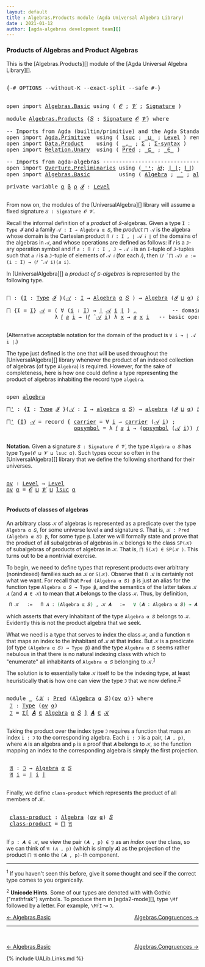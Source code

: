```yaml
---
layout: default
title : Algebras.Products module (Agda Universal Algebra Library)
date : 2021-01-12
author: [agda-algebras development team][]
---
```



### <a id="products-of-algebras-and-product-algebras">Products of Algebras and Product Algebras</a>

This is the [Algebras.Products][] module of the [Agda Universal Algebra Library][].

<pre class="Agda">

<a id="354" class="Symbol">{-#</a> <a id="358" class="Keyword">OPTIONS</a> <a id="366" class="Pragma">--without-K</a> <a id="378" class="Pragma">--exact-split</a> <a id="392" class="Pragma">--safe</a> <a id="399" class="Symbol">#-}</a>


<a id="405" class="Keyword">open</a> <a id="410" class="Keyword">import</a> <a id="417" href="Algebras.Basic.html" class="Module">Algebras.Basic</a> <a id="432" class="Keyword">using</a> <a id="438" class="Symbol">(</a> <a id="440" href="Algebras.Basic.html#1155" class="Generalizable">𝓞</a> <a id="442" class="Symbol">;</a> <a id="444" href="Algebras.Basic.html#1157" class="Generalizable">𝓥</a> <a id="446" class="Symbol">;</a> <a id="448" href="Algebras.Basic.html#3581" class="Function">Signature</a> <a id="458" class="Symbol">)</a>

<a id="461" class="Keyword">module</a> <a id="468" href="Algebras.Products.html" class="Module">Algebras.Products</a> <a id="486" class="Symbol">{</a><a id="487" href="Algebras.Products.html#487" class="Bound">𝑆</a> <a id="489" class="Symbol">:</a> <a id="491" href="Algebras.Basic.html#3581" class="Function">Signature</a> <a id="501" href="Algebras.Basic.html#1155" class="Generalizable">𝓞</a> <a id="503" href="Algebras.Basic.html#1157" class="Generalizable">𝓥</a><a id="504" class="Symbol">}</a> <a id="506" class="Keyword">where</a>

<a id="513" class="Comment">-- Imports from Agda (builtin/primitive) and the Agda Standard Library ---------------------</a>
<a id="606" class="Keyword">open</a> <a id="611" class="Keyword">import</a> <a id="618" href="Agda.Primitive.html" class="Module">Agda.Primitive</a>  <a id="634" class="Keyword">using</a> <a id="640" class="Symbol">(</a> <a id="642" href="Agda.Primitive.html#780" class="Primitive">lsuc</a> <a id="647" class="Symbol">;</a> <a id="649" href="Agda.Primitive.html#810" class="Primitive Operator">_⊔_</a> <a id="653" class="Symbol">;</a> <a id="655" href="Agda.Primitive.html#597" class="Postulate">Level</a> <a id="661" class="Symbol">)</a> <a id="663" class="Keyword">renaming</a> <a id="672" class="Symbol">(</a> <a id="674" href="Agda.Primitive.html#326" class="Primitive">Set</a> <a id="678" class="Symbol">to</a> <a id="681" class="Primitive">Type</a> <a id="686" class="Symbol">)</a>
<a id="688" class="Keyword">open</a> <a id="693" class="Keyword">import</a> <a id="700" href="Data.Product.html" class="Module">Data.Product</a>    <a id="716" class="Keyword">using</a> <a id="722" class="Symbol">(</a> <a id="724" href="Agda.Builtin.Sigma.html#236" class="InductiveConstructor Operator">_,_</a> <a id="728" class="Symbol">;</a> <a id="730" href="Agda.Builtin.Sigma.html#166" class="Record">Σ</a> <a id="732" class="Symbol">;</a> <a id="734" href="Data.Product.html#916" class="Function">Σ-syntax</a> <a id="743" class="Symbol">)</a>
<a id="745" class="Keyword">open</a> <a id="750" class="Keyword">import</a> <a id="757" href="Relation.Unary.html" class="Module">Relation.Unary</a>  <a id="773" class="Keyword">using</a> <a id="779" class="Symbol">(</a> <a id="781" href="Relation.Unary.html#1101" class="Function">Pred</a> <a id="786" class="Symbol">;</a> <a id="788" href="Relation.Unary.html#1742" class="Function Operator">_⊆_</a> <a id="792" class="Symbol">;</a> <a id="794" href="Relation.Unary.html#1523" class="Function Operator">_∈_</a> <a id="798" class="Symbol">)</a>

<a id="801" class="Comment">-- Imports from agda-algebras --------------------------------------------------------------</a>
<a id="894" class="Keyword">open</a> <a id="899" class="Keyword">import</a> <a id="906" href="Overture.Preliminaries.html" class="Module">Overture.Preliminaries</a> <a id="929" class="Keyword">using</a> <a id="935" class="Symbol">(</a><a id="936" href="Overture.Preliminaries.html#4949" class="Function Operator">_⁻¹</a><a id="939" class="Symbol">;</a> <a id="941" href="Overture.Preliminaries.html#5348" class="Function">𝑖𝑑</a><a id="943" class="Symbol">;</a> <a id="945" href="Overture.Preliminaries.html#4245" class="Function Operator">∣_∣</a><a id="948" class="Symbol">;</a> <a id="950" href="Overture.Preliminaries.html#4283" class="Function Operator">∥_∥</a><a id="953" class="Symbol">)</a>
<a id="955" class="Keyword">open</a> <a id="960" class="Keyword">import</a> <a id="967" href="Algebras.Basic.html" class="Module">Algebras.Basic</a>         <a id="990" class="Keyword">using</a> <a id="996" class="Symbol">(</a> <a id="998" href="Algebras.Basic.html#6023" class="Function">Algebra</a> <a id="1006" class="Symbol">;</a> <a id="1008" href="Algebras.Basic.html#8352" class="Function Operator">_̂_</a> <a id="1012" class="Symbol">;</a> <a id="1014" href="Algebras.Basic.html#7283" class="Record">algebra</a> <a id="1022" class="Symbol">)</a>

<a id="1025" class="Keyword">private</a> <a id="1033" class="Keyword">variable</a> <a id="1042" href="Algebras.Products.html#1042" class="Generalizable">α</a> <a id="1044" href="Algebras.Products.html#1044" class="Generalizable">β</a> <a id="1046" href="Algebras.Products.html#1046" class="Generalizable">ρ</a> <a id="1048" href="Algebras.Products.html#1048" class="Generalizable">𝓘</a> <a id="1050" class="Symbol">:</a> <a id="1052" href="Agda.Primitive.html#597" class="Postulate">Level</a>

</pre>

From now on, the modules of the [UniversalAlgebra][] library will assume a fixed signature `𝑆 : Signature 𝓞 𝓥`.

Recall the informal definition of a *product* of `𝑆`-algebras. Given a type `I : Type 𝓘` and a family `𝒜 : I → Algebra α 𝑆`, the *product* `⨅ 𝒜` is the algebra whose domain is the Cartesian product `Π 𝑖 ꞉ I , ∣ 𝒜 𝑖 ∣` of the domains of the algebras in `𝒜`, and whose operations are defined as follows: if `𝑓` is a `J`-ary operation symbol and if `𝑎 : Π 𝑖 ꞉ I , J → 𝒜 𝑖` is an `I`-tuple of `J`-tuples such that `𝑎 𝑖` is a `J`-tuple of elements of `𝒜 𝑖` (for each `𝑖`), then `(𝑓 ̂ ⨅ 𝒜) 𝑎 := (i : I) → (𝑓 ̂ 𝒜 i)(𝑎 i)`.

In [UniversalAlgebra][] a *product of* `𝑆`-*algebras* is represented by the following type.

<pre class="Agda">

<a id="⨅"></a><a id="1808" href="Algebras.Products.html#1808" class="Function">⨅</a> <a id="1810" class="Symbol">:</a> <a id="1812" class="Symbol">{</a><a id="1813" href="Algebras.Products.html#1813" class="Bound">I</a> <a id="1815" class="Symbol">:</a> <a id="1817" href="Algebras.Products.html#681" class="Primitive">Type</a> <a id="1822" href="Algebras.Products.html#1048" class="Generalizable">𝓘</a> <a id="1824" class="Symbol">}(</a><a id="1826" href="Algebras.Products.html#1826" class="Bound">𝒜</a> <a id="1828" class="Symbol">:</a> <a id="1830" href="Algebras.Products.html#1813" class="Bound">I</a> <a id="1832" class="Symbol">→</a> <a id="1834" href="Algebras.Basic.html#6023" class="Function">Algebra</a> <a id="1842" href="Algebras.Products.html#1042" class="Generalizable">α</a> <a id="1844" href="Algebras.Products.html#487" class="Bound">𝑆</a> <a id="1846" class="Symbol">)</a> <a id="1848" class="Symbol">→</a> <a id="1850" href="Algebras.Basic.html#6023" class="Function">Algebra</a> <a id="1858" class="Symbol">(</a><a id="1859" href="Algebras.Products.html#1048" class="Generalizable">𝓘</a> <a id="1861" href="Agda.Primitive.html#810" class="Primitive Operator">⊔</a> <a id="1863" href="Algebras.Products.html#1042" class="Generalizable">α</a><a id="1864" class="Symbol">)</a> <a id="1866" href="Algebras.Products.html#487" class="Bound">𝑆</a>

<a id="1869" href="Algebras.Products.html#1808" class="Function">⨅</a> <a id="1871" class="Symbol">{</a><a id="1872" class="Argument">I</a> <a id="1874" class="Symbol">=</a> <a id="1876" href="Algebras.Products.html#1876" class="Bound">I</a><a id="1877" class="Symbol">}</a> <a id="1879" href="Algebras.Products.html#1879" class="Bound">𝒜</a> <a id="1881" class="Symbol">=</a> <a id="1883" class="Symbol">(</a> <a id="1885" class="Symbol">∀</a> <a id="1887" class="Symbol">(</a><a id="1888" href="Algebras.Products.html#1888" class="Bound">i</a> <a id="1890" class="Symbol">:</a> <a id="1892" href="Algebras.Products.html#1876" class="Bound">I</a><a id="1893" class="Symbol">)</a> <a id="1895" class="Symbol">→</a> <a id="1897" href="Overture.Preliminaries.html#4245" class="Function Operator">∣</a> <a id="1899" href="Algebras.Products.html#1879" class="Bound">𝒜</a> <a id="1901" href="Algebras.Products.html#1888" class="Bound">i</a> <a id="1903" href="Overture.Preliminaries.html#4245" class="Function Operator">∣</a> <a id="1905" class="Symbol">)</a> <a id="1907" href="Agda.Builtin.Sigma.html#236" class="InductiveConstructor Operator">,</a>           <a id="1919" class="Comment">-- domain of the product algebra</a>
               <a id="1967" class="Symbol">λ</a> <a id="1969" href="Algebras.Products.html#1969" class="Bound">𝑓</a> <a id="1971" href="Algebras.Products.html#1971" class="Bound">𝑎</a> <a id="1973" href="Algebras.Products.html#1973" class="Bound">i</a> <a id="1975" class="Symbol">→</a> <a id="1977" class="Symbol">(</a><a id="1978" href="Algebras.Products.html#1969" class="Bound">𝑓</a> <a id="1980" href="Algebras.Basic.html#8352" class="Function Operator">̂</a> <a id="1982" href="Algebras.Products.html#1879" class="Bound">𝒜</a> <a id="1984" href="Algebras.Products.html#1973" class="Bound">i</a><a id="1985" class="Symbol">)</a> <a id="1987" class="Symbol">λ</a> <a id="1989" href="Algebras.Products.html#1989" class="Bound">x</a> <a id="1991" class="Symbol">→</a> <a id="1993" href="Algebras.Products.html#1971" class="Bound">𝑎</a> <a id="1995" href="Algebras.Products.html#1989" class="Bound">x</a> <a id="1997" href="Algebras.Products.html#1973" class="Bound">i</a>   <a id="2001" class="Comment">-- basic operations of the product algebra</a>

</pre>

(Alternative acceptable notation for the domain of the product is `∀ i → ∣ 𝒜 i ∣`.)

The type just defined is the one that will be used throughout the [UniversalAlgebra][] library whenever the product of an indexed collection of algebras (of type `Algebra`) is required.  However, for the sake of completeness, here is how one could define a type representing the product of algebras inhabiting the record type `algebra`.

<pre class="Agda">

<a id="2494" class="Keyword">open</a> <a id="2499" href="Algebras.Basic.html#7283" class="Module">algebra</a>

<a id="⨅&#39;"></a><a id="2508" href="Algebras.Products.html#2508" class="Function">⨅&#39;</a> <a id="2511" class="Symbol">:</a> <a id="2513" class="Symbol">{</a><a id="2514" href="Algebras.Products.html#2514" class="Bound">I</a> <a id="2516" class="Symbol">:</a> <a id="2518" href="Algebras.Products.html#681" class="Primitive">Type</a> <a id="2523" href="Algebras.Products.html#1048" class="Generalizable">𝓘</a> <a id="2525" class="Symbol">}(</a><a id="2527" href="Algebras.Products.html#2527" class="Bound">𝒜</a> <a id="2529" class="Symbol">:</a> <a id="2531" href="Algebras.Products.html#2514" class="Bound">I</a> <a id="2533" class="Symbol">→</a> <a id="2535" href="Algebras.Basic.html#7283" class="Record">algebra</a> <a id="2543" href="Algebras.Products.html#1042" class="Generalizable">α</a> <a id="2545" href="Algebras.Products.html#487" class="Bound">𝑆</a><a id="2546" class="Symbol">)</a> <a id="2548" class="Symbol">→</a> <a id="2550" href="Algebras.Basic.html#7283" class="Record">algebra</a> <a id="2558" class="Symbol">(</a><a id="2559" href="Algebras.Products.html#1048" class="Generalizable">𝓘</a> <a id="2561" href="Agda.Primitive.html#810" class="Primitive Operator">⊔</a> <a id="2563" href="Algebras.Products.html#1042" class="Generalizable">α</a><a id="2564" class="Symbol">)</a> <a id="2566" href="Algebras.Products.html#487" class="Bound">𝑆</a>

<a id="2569" href="Algebras.Products.html#2508" class="Function">⨅&#39;</a> <a id="2572" class="Symbol">{</a><a id="2573" href="Algebras.Products.html#2573" class="Bound">I</a><a id="2574" class="Symbol">}</a> <a id="2576" href="Algebras.Products.html#2576" class="Bound">𝒜</a> <a id="2578" class="Symbol">=</a> <a id="2580" class="Keyword">record</a> <a id="2587" class="Symbol">{</a> <a id="2589" href="Algebras.Basic.html#7381" class="Field">carrier</a> <a id="2597" class="Symbol">=</a> <a id="2599" class="Symbol">∀</a> <a id="2601" href="Algebras.Products.html#2601" class="Bound">i</a> <a id="2603" class="Symbol">→</a> <a id="2605" href="Algebras.Basic.html#7381" class="Field">carrier</a> <a id="2613" class="Symbol">(</a><a id="2614" href="Algebras.Products.html#2576" class="Bound">𝒜</a> <a id="2616" href="Algebras.Products.html#2601" class="Bound">i</a><a id="2617" class="Symbol">)</a> <a id="2619" class="Symbol">;</a>                 <a id="2637" class="Comment">-- domain</a>
                     <a id="2668" href="Algebras.Basic.html#7400" class="Field">opsymbol</a> <a id="2677" class="Symbol">=</a> <a id="2679" class="Symbol">λ</a> <a id="2681" href="Algebras.Products.html#2681" class="Bound">𝑓</a> <a id="2683" href="Algebras.Products.html#2683" class="Bound">𝑎</a> <a id="2685" href="Algebras.Products.html#2685" class="Bound">i</a> <a id="2687" class="Symbol">→</a> <a id="2689" class="Symbol">(</a><a id="2690" href="Algebras.Basic.html#7400" class="Field">opsymbol</a> <a id="2699" class="Symbol">(</a><a id="2700" href="Algebras.Products.html#2576" class="Bound">𝒜</a> <a id="2702" href="Algebras.Products.html#2685" class="Bound">i</a><a id="2703" class="Symbol">))</a> <a id="2706" href="Algebras.Products.html#2681" class="Bound">𝑓</a> <a id="2708" class="Symbol">λ</a> <a id="2710" href="Algebras.Products.html#2710" class="Bound">x</a> <a id="2712" class="Symbol">→</a> <a id="2714" href="Algebras.Products.html#2683" class="Bound">𝑎</a> <a id="2716" href="Algebras.Products.html#2710" class="Bound">x</a> <a id="2718" href="Algebras.Products.html#2685" class="Bound">i</a> <a id="2720" class="Symbol">}</a> <a id="2722" class="Comment">-- basic operations</a>

</pre>



**Notation**. Given a signature `𝑆 : Signature 𝓞 𝓥`, the type `Algebra α 𝑆` has type `Type(𝓞 ⊔ 𝓥 ⊔ lsuc α)`.  Such types occur so often in the [UniversalAlgebra][] library that we define the following shorthand for their universes.

<pre class="Agda">

<a id="ov"></a><a id="3004" href="Algebras.Products.html#3004" class="Function">ov</a> <a id="3007" class="Symbol">:</a> <a id="3009" href="Agda.Primitive.html#597" class="Postulate">Level</a> <a id="3015" class="Symbol">→</a> <a id="3017" href="Agda.Primitive.html#597" class="Postulate">Level</a>
<a id="3023" href="Algebras.Products.html#3004" class="Function">ov</a> <a id="3026" href="Algebras.Products.html#3026" class="Bound">α</a> <a id="3028" class="Symbol">=</a> <a id="3030" href="Algebras.Products.html#501" class="Bound">𝓞</a> <a id="3032" href="Agda.Primitive.html#810" class="Primitive Operator">⊔</a> <a id="3034" href="Algebras.Products.html#503" class="Bound">𝓥</a> <a id="3036" href="Agda.Primitive.html#810" class="Primitive Operator">⊔</a> <a id="3038" href="Agda.Primitive.html#780" class="Primitive">lsuc</a> <a id="3043" href="Algebras.Products.html#3026" class="Bound">α</a>

</pre>



#### <a id="products-of-classes-of-algebras">Products of classes of algebras</a>

An arbitrary class `𝒦` of algebras is represented as a predicate over the type `Algebra α 𝑆`, for some universe level `α` and signature `𝑆`. That is, `𝒦 : Pred (Algebra α 𝑆) β`, for some type `β`. Later we will formally state and prove that the product of all subalgebras of algebras in `𝒦` belongs to the class `SP(𝒦)` of subalgebras of products of algebras in `𝒦`. That is, `⨅ S(𝒦) ∈ SP(𝒦 )`. This turns out to be a nontrivial exercise.

To begin, we need to define types that represent products over arbitrary (nonindexed) families such as `𝒦` or `S(𝒦)`. Observe that `Π 𝒦` is certainly not what we want.  For recall that `Pred (Algebra α 𝑆) β` is just an alias for the function type `Algebra α 𝑆 → Type β`, and the semantics of the latter takes `𝒦 𝑨` (and `𝑨 ∈ 𝒦`) to mean that `𝑨` belongs to the class `𝒦`. Thus, by definition,

```agda
 Π 𝒦   :=   Π 𝑨 ꞉ (Algebra α 𝑆) , 𝒦 𝑨   :=   ∀ (𝑨 : Algebra α 𝑆) → 𝑨 ∈ 𝒦,
```

which asserts that every inhabitant of the type `Algebra α 𝑆` belongs to `𝒦`.  Evidently this is not the product algebra that we seek.

What we need is a type that serves to index the class `𝒦`, and a function `𝔄` that maps an index to the inhabitant of `𝒦` at that index. But `𝒦` is a predicate (of type `(Algebra α 𝑆) → Type β`) and the type `Algebra α 𝑆` seems rather nebulous in that there is no natural indexing class with which to "enumerate" all inhabitants of `Algebra α 𝑆` belonging to `𝒦`.<sup>[1](Algebras.Product.html#fn1)</sup>

The solution is to essentially take `𝒦` itself to be the indexing type, at least heuristically that is how one can view the type `ℑ` that we now define.<sup>[2](Algebras.Product.html#fn2)</sup>

<pre class="Agda">

<a id="4814" class="Keyword">module</a> <a id="4821" href="Algebras.Products.html#4821" class="Module">_</a> <a id="4823" class="Symbol">{</a><a id="4824" href="Algebras.Products.html#4824" class="Bound">𝒦</a> <a id="4826" class="Symbol">:</a> <a id="4828" href="Relation.Unary.html#1101" class="Function">Pred</a> <a id="4833" class="Symbol">(</a><a id="4834" href="Algebras.Basic.html#6023" class="Function">Algebra</a> <a id="4842" href="Algebras.Products.html#1042" class="Generalizable">α</a> <a id="4844" href="Algebras.Products.html#487" class="Bound">𝑆</a><a id="4845" class="Symbol">)(</a><a id="4847" href="Algebras.Products.html#3004" class="Function">ov</a> <a id="4850" href="Algebras.Products.html#1042" class="Generalizable">α</a><a id="4851" class="Symbol">)}</a> <a id="4854" class="Keyword">where</a>
 <a id="4861" href="Algebras.Products.html#4861" class="Function">ℑ</a> <a id="4863" class="Symbol">:</a> <a id="4865" href="Algebras.Products.html#681" class="Primitive">Type</a> <a id="4870" class="Symbol">(</a><a id="4871" href="Algebras.Products.html#3004" class="Function">ov</a> <a id="4874" href="Algebras.Products.html#4842" class="Bound">α</a><a id="4875" class="Symbol">)</a>
 <a id="4878" href="Algebras.Products.html#4861" class="Function">ℑ</a> <a id="4880" class="Symbol">=</a> <a id="4882" href="Data.Product.html#916" class="Function">Σ[</a> <a id="4885" href="Algebras.Products.html#4885" class="Bound">𝑨</a> <a id="4887" href="Data.Product.html#916" class="Function">∈</a> <a id="4889" href="Algebras.Basic.html#6023" class="Function">Algebra</a> <a id="4897" href="Algebras.Products.html#4842" class="Bound">α</a> <a id="4899" href="Algebras.Products.html#487" class="Bound">𝑆</a> <a id="4901" href="Data.Product.html#916" class="Function">]</a> <a id="4903" href="Algebras.Products.html#4885" class="Bound">𝑨</a> <a id="4905" href="Relation.Unary.html#1523" class="Function Operator">∈</a> <a id="4907" href="Algebras.Products.html#4824" class="Bound">𝒦</a>

</pre>

Taking the product over the index type `ℑ` requires a function that maps an index `i : ℑ` to the corresponding algebra.  Each `i : ℑ` is a pair, `(𝑨 , p)`, where `𝑨` is an algebra and `p` is a proof that `𝑨` belongs to `𝒦`, so the function mapping an index to the corresponding algebra is simply the first projection.

<pre class="Agda">

 <a id="5256" href="Algebras.Products.html#5256" class="Function">𝔄</a> <a id="5258" class="Symbol">:</a> <a id="5260" href="Algebras.Products.html#4861" class="Function">ℑ</a> <a id="5262" class="Symbol">→</a> <a id="5264" href="Algebras.Basic.html#6023" class="Function">Algebra</a> <a id="5272" href="Algebras.Products.html#4842" class="Bound">α</a> <a id="5274" href="Algebras.Products.html#487" class="Bound">𝑆</a>
 <a id="5277" href="Algebras.Products.html#5256" class="Function">𝔄</a> <a id="5279" href="Algebras.Products.html#5279" class="Bound">i</a> <a id="5281" class="Symbol">=</a> <a id="5283" href="Overture.Preliminaries.html#4245" class="Function Operator">∣</a> <a id="5285" href="Algebras.Products.html#5279" class="Bound">i</a> <a id="5287" href="Overture.Preliminaries.html#4245" class="Function Operator">∣</a>

</pre>

Finally, we define `class-product` which represents the product of all members of 𝒦.

<pre class="Agda">

 <a id="5403" href="Algebras.Products.html#5403" class="Function">class-product</a> <a id="5417" class="Symbol">:</a> <a id="5419" href="Algebras.Basic.html#6023" class="Function">Algebra</a> <a id="5427" class="Symbol">(</a><a id="5428" href="Algebras.Products.html#3004" class="Function">ov</a> <a id="5431" href="Algebras.Products.html#4842" class="Bound">α</a><a id="5432" class="Symbol">)</a> <a id="5434" href="Algebras.Products.html#487" class="Bound">𝑆</a>
 <a id="5437" href="Algebras.Products.html#5403" class="Function">class-product</a> <a id="5451" class="Symbol">=</a> <a id="5453" href="Algebras.Products.html#1808" class="Function">⨅</a> <a id="5455" href="Algebras.Products.html#5256" class="Function">𝔄</a>

</pre>

If `p : 𝑨 ∈ 𝒦`, we view the pair `(𝑨 , p) ∈ ℑ` as an *index* over the class, so we can think of `𝔄 (𝑨 , p)` (which is simply `𝑨`) as the projection of the product `⨅ 𝔄` onto the `(𝑨 , p)`-th component.



-----------------------

<sup>1</sup><span class="footnote" id="fn1"> If you haven't seen this before, give it some thought and see if the correct type comes to you organically.</span>

<sup>2</sup><span class="footnote" id="fn2"> **Unicode Hints**. Some of our types are denoted with with Gothic ("mathfrak") symbols. To produce them in [agda2-mode][], type `\Mf` followed by a letter. For example, `\MfI` ↝ `ℑ`.</span>

[← Algebras.Basic](Algebras.Basic.html)
<span style="float:right;">[Algebras.Congruences →](Algebras.Congruences.html)</span>

--------------------------------------------

<br>

[← Algebras.Basic](Algebras.Basic.html)
<span style="float:right;">[Algebras.Congruences →](Algebras.Congruences.html)</span>

{% include UALib.Links.md %}

[agda-algebras development team]: https://github.com/ualib/agda-algebras#the-agda-algebras-development-team
